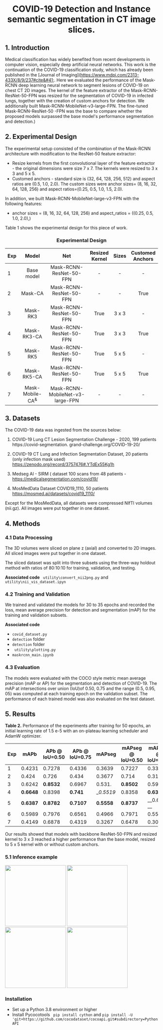 <h1><div style="text-align: center;">  COVID-19 Detection and Instance semantic segmentation in CT image slices.</div></h1>


## 1. Introduction

Medical classification has widely benefited from recent developments in computer vision, especially deep artificial neural networks. This work is the continuation of the COVID-19 classification study, which has already been published in the [Journal of Imaging]&#40;https://www.mdpi.com/2313-433X/8/9/237#cite&#41;. Here we evaluated the performance of the Mask-RCNN deep learning neural network to segment lesions of COVID-19 on chest CT 2D images. The kernel of the feature extractor of the Mask-RCNN-ResNet-50-FPN was resized for the segmentation of COVID-19 in infected lungs, together with the creation of custom anchors for detection. We additionally built Mask-RCNN-MobileNet-v3-large-FPN. The fine-tuned Mask-RCNN-ResNet-50 -FPN was the base to compare whether the proposed models surpassed the base model's performance segmentation and detection.)


## 2. Experimental Design

The experimental setup consisted of the combination of the Mask-RCNN architecture with modification to the ResNet-50 feature extractor:

- Resize kernels from the first convolutional layer of the feature extractor - the original 
  dimensions were size 7 x 7. The kernels were resized to 3 x 3 and 5 x 5. 
- Customed anchors - standard size is (32, 64, 128, 256, 512) and aspect ratios are (0.5, 1.0, 2.0). 
  The custom sizes were anchor sizes= (8, 16, 32, 64, 128, 256) and aspect ratios=(0.25, 0.5, 1.0, 
  1.5, 
  2.0). 

In addition, we built Mask-RCNN-MobileNet-large-v3-FPN with the following features:
- anchor sizes = (8, 16, 32, 64, 128, 256) and 
aspect_ratios = ((0.25, 0.5, 1.0, 2.0),) 

Table 1 shows the experimental design for this piece of work.



<h3><div style="text-align: center;"> Experimental Design </div></h3>

<div align="center">


| Exp |     Model      |                Net                | Resized </br>Kernel | Sizes | Customed</br>Anchors |
|-----|:--------------:|:---------------------------------:|:-------------------:|:-----:|:--------------------:|
| 1   |   Base model   |      Mask-RCNN-ResNet-50-FPN      |          -          |   -   |          -           |
| 2   |    Mask-CA     |      Mask-RCNN-ResNet-50-FPN      |          -          |   -   |         True         |
| 3   |    Mask-RK3    |      Mask-RCNN-ResNet-50-FPN      |        True         | 3 x 3 |          -           |
| 4   |  Mask-RK3-CA   |      Mask-RCNN-ResNet-50-FPN      |        True         | 3 x 3 |         True         |
| 5   |    Mask-RK5    |      Mask-RCNN-ResNet-50-FPN      |        True         | 5 x 5 |          -           |
| 6   |  Mask-RK5-CA   |      Mask-RCNN-ResNet-50-FPN      |        True         | 5 x 5 |         True         |
| 7   | Mask-Mobile-CA<sup>& | Mask-RCNN-MobileNet-v3-large-FPN  |          -          |   -   |          -           |
</div>

## 3. Datasets
The COVID-19 data was ingested from the sources below:

1. COVID-19 Lung CT Lesion Segmentation Challenge - 2020, 199 patients https://covid-segmentation.
grand-challenge.org/COVID-19-20/

2. COVID-19 CT Lung and Infection Segmentation Dataset, 20 patients (only infection mask used) 
https://zenodo.org/record/3757476#.YTdEx55Kg1h

3. Medseg AI - SIRM ( dataset 100 scans from 48 patients - https://medicalsegmentation.com/covid19/

4. MosMedData Dataset COVID19_1110, 50 patients https://mosmed.ai/datasets/covid19_1110/

Except for the MosMedData, all datasets were compressed NIfTI volumes (nii.gz). All images were put together in one dataset.


## 4. Methods

### 4.1 Data Processing

The 3D volumes were sliced on plane z (axial) and converted to 2D images. All sliced images were put 
together in one dataset.

The sliced dataset was split into three subsets using the three-way holdout method with ratios 
of 80:10:10 for training, validation, and testing. 

**Associated code**
``` utility\convert_nii2png.py``` and ```utility\nii_vis_dataset.ipyn ``` 


### 4.2 Training and Validation

We trained and validated the models for 30 to 35 epochs and recorded the loss, mean average precision for detection and segmentation (mAP) for the training and validation subsets.

**Associated code**
- ```covid_dataset.py```
- ```detection``` folder
- ```detection``` folder
- `````` utility\plotting.py``````
- ```maskrcnn_main.ipynb```


### 4.3 Evaluation
The models were evaluated with the COCO style metric mean average precision (mAP or AP) for the 
segmentation and detection of COVID-19. The mAP at intersections over union (IoU)of 0.50, 0.75 
and the range (0.5, 0.95, 05) was computed at each training epoch on the validation subset. The 
performance of each trained model was also evaluated on the test dataset.


## 5. Results

__Table 2.__ Performance of the experiments after training for 50 epochs, an initial learning rate of 1.5 e-5 with an on-plateau learning scheduler and AdamW optimizer. 

| Exp | mAPb      | APb @ <br/>IoU=0.50 | APb @ <br/>IoU=0.75 | mAPseg    | mAPseg <br/>@ IoU=0.50 | mAPseg <br/>@ IoU=0.75 | 
|-----|-----------|---------------------|---------------------|-----------|------------------------|------------------------|
| 1   | 0.4231    | 0.7278              | 0.4336              | 0.3639     | 0.7227                 | 0.3338                 | 
| 2   | 0.424     |  0.726              | 0.434               | 0.3677    | 0.714                  | 0.314                  | 
| 3   | 0.6242    |  __0.8532__         | 0.6967              | 0.531.    | __0.8502__             | 0.5954                 | 
| 4	  | __0.6648__| 0.8398              | __0.741__           | __0.5519_ |   0.8358               | __0.6381__             | 
| 5   | __0.6387__| __0.8782__          | __0.7107__          | __0.5558__| __0.8737__             | __0.6355 __            | 
| 6   | 0.5989    | 0.7976              | 0.6561              | 0.4966    | 0.7971                 | 0.5598                 |
| 7   | 0.4149    | 0.6878              | 0.4319              | 0.3267    | 0.6478                 | 0.3087                 |



Our results showed that models with backbone ResNet-50-FPN and resized kernel to 3 x 3 reached a higher performance than the base model,  resized to 5 x 5 kernel with or without custom anchors.

### 5.1 Inference example

<img src='figures/predictions_exp_3_maskrcnn-resnet50-fpn_r.png' height='200'/>

<img src='/figures/predictions_exp_4_maskrcnn-resnet50-fpn_ra.png' height='200'/>

<img src='/figures/predictions_5_maskrcnn-resnet50-fpn_r.png' height='200'/>

<img src='figures/predictions_6_maskrcnn-resnet50-fpn_r.png' height='200'/>


### Installation
- Set up a Python 3.8 environment or higher
- Install Pycocotools `` pip install cython`` and
```pip install -U 'git+https://github.com/cocodataset/cocoapi.git#subdirectory=PythonAPI```


